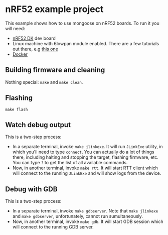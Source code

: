 # nRF52 example project

This example shows how to use mongoose on nRF52 boards.
To run it you will need:

- [nRF52 DK](https://www.nordicsemi.com/Products/Getting-started-with-the-nRF52-Development-Kit) dev board
- Linux machine with 6lowpan module enabled. There are a few tutorials out there,
  e.g [this one](https://devzone.nordicsemi.com/blogs/972/setting-up-ipv6-over-ble-using-nrf52-series-and-co/)
- [Docker](https://docs.docker.com/engine/installation/linux/)

## Building firmware and cleaning

Nothing special: `make` and `make clean`.

## Flashing

`make flash`

## Watch debug output

This is a two-step process:

- In a separate terminal, invoke `make jlinkexe`. It will run `JLinkExe`
  utility, in which you'll need to type `connect`. You can actually do a lot of
  things there, including halting and stopping the target, flashing firmware,
  etc. You can type `?` to get the list of all available commands.
- Now, in another terminal, invoke `make rtt`. It will start RTT client which
  will connect to the running `JLinkExe` and will show logs from the device.

## Debug with GDB

This is a two-step process:

- In a separate terminal, invoke `make gdbserver`. Note that `make jlinkexe`
  and `make gdbserver`, unfortunately, cannot run sumultaneously.
- Now, in another terminal, invoke `make gdb`. It will start GDB session which
  will connect to the running GDB server.

